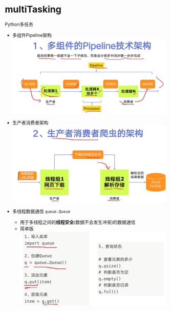 # multiTasking

Python多任务

+ 多组件Pipeline架构
  ![img_1.png](img_1.png)
  
+ 生产者消费者架构
  ![img.png](img.png)

+ 多线程数据通信 `queue.Queue`
  + 用于多线程之间的**线程安全**(数据不会发生冲突)的数据通信
  + 简单版
    ![img_2.png](img_2.png)